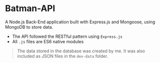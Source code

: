 # Batman-API

A Node.js Back-End application built with Express.js and Mongoose, using MongoDB to store data.

-   The API followed the RESTful pattern using `Express.js`
-   All `.js` files are ES6 native modules

> The data stored in the database was created by me. It was also included as JSON files in the `dev-data` folder.
